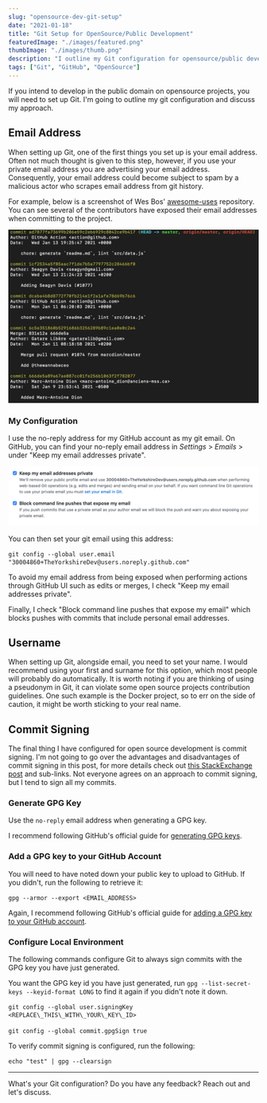 ```yaml
---
slug: "opensource-dev-git-setup"
date: "2021-01-18"
title: "Git Setup for OpenSource/Public Development"
featuredImage: "./images/featured.png"
thumbImage: "./images/thumb.png"
description: "I outline my Git configuration for opensource/public development and discuss the reasons behind them."
tags: ["Git", "GitHub", "OpenSource"]
---
```


If you intend to develop in the public domain on opensource projects, you will need to set up Git. I'm going to outline my git configuration and discuss my approach.

## Email Address

When setting up Git, one of the first things you set up is your email address. Often not much thought is given to this step, however, if you use your private email address you are advertising your email address. Consequently, your email address could become subject to spam by a malicious actor who scrapes email address from git history.

For example, below is a screenshot of Wes Bos' [awesome-uses][1] repository. You can see several of the contributors have exposed their email addresses when committing to the project.

![Image of Git Log](./images/git-log.png)

### My Configuration

I use the no-reply address for my GitHub account as my git email. On GitHub, you can find your no-reply email address in *Settings* > *Emails* > under "Keep my email addresses private".

![Image of Git Log](./images/email-settings.png)

You can then set your git email using this address:

```
git config --global user.email "30004860+TheYorkshireDev@users.noreply.github.com"
```

To avoid my email address from being exposed when performing actions through GitHub UI such as edits or merges, I check "Keep my email addresses private".

Finally, I check "Block command line pushes that expose my email" which blocks pushes with commits that include personal email addresses.

## Username

When setting up Git, alongside email, you need to set your name. I would recommend using your first and surname for this option, which most people will probably do automatically. It is worth noting if you are thinking of using a pseudonym in Git, it can violate some open source projects contribution guidelines. One such example is the Docker project, so to err on the side of caution, it might be worth sticking to your real name.

## Commit Signing

The final thing I have configured for open source development is commit signing. I'm not going to go over the advantages and disadvantages of commit signing in this post, for more details check out [this StackExchange post][2] and sub-links. Not everyone agrees on an approach to commit signing, but I tend to sign all my commits.

### Generate GPG Key

<Callout>

Use the `no-reply` email address when generating a GPG key.
</Callout>


I recommend following GitHub's official guide for [generating GPG keys][3].

### Add a GPG key to your GitHub Account

You will need to have noted down your public key to upload to GitHub. If you didn't, run the following to retrieve it:

```
gpg --armor --export <EMAIL_ADDRESS>
```

Again, I recommend following GitHub's official guide for [adding a GPG key to your GitHub account][4].

### Configure Local Environment

The following commands configure Git to always sign commits with the GPG key you have just generated.

<Callout>

You want the GPG key id you have just generated, run `gpg --list-secret-keys --keyid-format LONG` to find it again if you didn't note it down.
</Callout>

```
git config --global user.signingKey <REPLACE\_THIS\_WITH\_YOUR\_KEY\_ID>

git config --global commit.gpgSign true
```

To verify commit signing is configured, run the following:

```
echo "test" | gpg --clearsign
```

<hr />

What's your Git configuration? Do you have any feedback? Reach out and let's discuss.

[1]: https://github.com/wesbos/awesome-uses
[2]: https://softwareengineering.stackexchange.com/a/212216
[3]: https://docs.github.com/en/free-pro-team@latest/github/authenticating-to-github/generating-a-new-gpg-key
[4]: https://docs.github.com/en/github/authenticating-to-github/adding-a-new-gpg-key-to-your-github-account